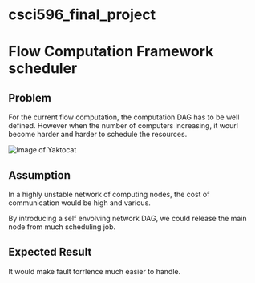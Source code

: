# csci596_final_project

# Flow Computation Framework scheduler

## Problem
For the current flow computation, the computation DAG has to be well defined. 
However when the number of computers increasing, it wourl become harder and harder to schedule the resources. 

![Image of Yaktocat](https://static001.infoq.cn/resource/image/96/e7/96d716aab379642b4d7e2c39ced658e7.jpg
)
## Assumption
In a highly unstable network of computing nodes, the cost of communication would be high and various. 

By introducing a self envolving network DAG, we could release the main node from much scheduling job. 

## Expected Result
It would make fault torrlence much easier to handle. 
